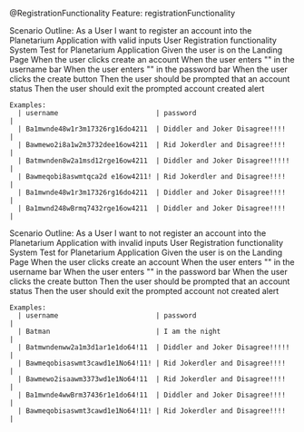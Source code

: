 @RegistrationFunctionality
Feature: registrationFunctionality

  Scenario Outline: As a User I want to register an account into the Planetarium Application with valid inputs
    User Registration functionality System Test for Planetarium Application
    Given the user is on the Landing Page
    When the user clicks create an account
    When the user enters "<username>" in the username bar
    When the user enters "<password>" in the password bar
    When the user clicks the create button
    Then the user should be prompted that an account status
    Then the user should exit the prompted account created alert

    Examples:
      | username                        | password                        |
      | Ba1mwnde48w1r3m17326rg16do4211  | Diddler and Joker Disagree!!!!  |
      | Bawmewo2i8a1w2m3732dee16ow4211  | Rid Jokerdler and Disagree!!!!  |
      | Batmwnden8w2a1msd12rge16ow4211  | Diddler and Joker Disagree!!!!! |
      | Bawmeqobi8aswmtqca2d e16ow4211! | Rid Jokerdler and Disagree!!!!  |
      | Ba1mwnde48w1r3m17326rg16do4211  | Diddler and Joker Disagree!!!!  |
      | Ba1mwnd248wBrmq7432rge16ow4211  | Diddler and Joker Disagree!!!!  |


  Scenario Outline: As a User I want to not register an account into the Planetarium Application with invalid inputs
    User Registration functionality System Test for Planetarium Application
    Given the user is on the Landing Page
    When the user clicks create an account
    When the user enters "<username>" in the username bar
    When the user enters "<password>" in the password bar
    When the user clicks the create button
    Then the user should be prompted that an account status
    Then the user should exit the prompted account not created alert

    Examples:
      | username                        | password                        |
      | Batman                          | I am the night                  |
      | Batmwndenww2a1m3d1ar1e1do64!11  | Diddler and Joker Disagree!!!!! |
      | Bawmeqobisaswmt3cawd1e1No64!11! | Rid Jokerdler and Disagree!!!!  |
      | Bawmewo2isaawm3373wd1e1No64!11  | Rid Jokerdler and Disagree!!!!  |
      | Ba1mwnde4wwBrm37436r1e1do64!11  | Diddler and Joker Disagree!!!!  |
      | Bawmeqobisaswmt3cawd1e1No64!11! | Rid Jokerdler and Disagree!!!!  |
